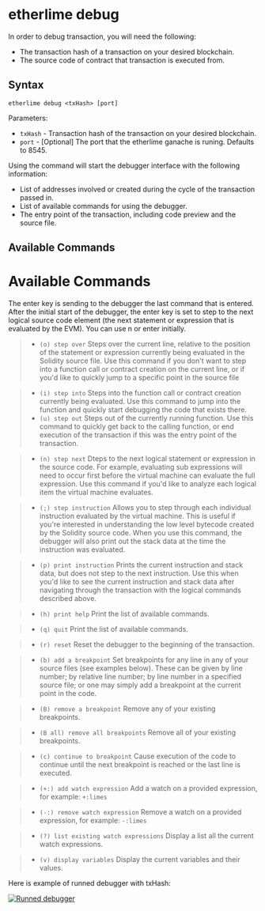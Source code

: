 # etherlime debug

In order to debug transaction, you will need the following:

  - The transaction hash of a transaction on your desired blockchain.
  - The source code of contract that transaction is executed from.

## Syntax

    etherlime debug <txHash> [port]

Parameters:

  - `txHash` - Transaction hash of the transaction on your desired
    blockchain.
  - `port` - \[Optional\] The port that the etherlime ganache is runing.
    Defaults to 8545.

Using the command will start the debugger interface with the following
information:

  - List of addresses involved or created during the cycle of the
    transaction passed in.
  - List of available commands for using the debugger.
  - The entry point of the transaction, including code preview and the
    source file.

## Available Commands

# Available Commands

The enter key is sending to the debugger the last command that is
entered. After the initial start of the debugger, the enter key is set
to step to the next logical source code element (the next statement or
expression that is evaluated by the EVM). You can use n or enter
initially.

>   - `(o) step over` Steps over the current line, relative to the
>     position of the statement or expression currently being evaluated
>     in the Solidity source file. Use this command if you don't want to
>     step into a function call or contract creation on the current
>     line, or if you'd like to quickly jump to a specific point in the
>     source file

>   - `(i) step into` Steps into the function call or contract creation
>     currently being evaluated. Use this command to jump into the
>     function and quickly start debugging the code that exists there.
>   - `(u) step out` Steps out of the currently running function. Use
>     this command to quickly get back to the calling function, or end
>     execution of the transaction if this was the entry point of the
>     transaction.

>   - `(n) step next` Dteps to the next logical statement or expression
>     in the source code. For example, evaluating sub expressions will
>     need to occur first before the virtual machine can evaluate the
>     full expression. Use this command if you'd like to analyze each
>     logical item the virtual machine evaluates.

>   - `(;) step instruction` Allows you to step through each individual
>     instruction evaluated by the virtual machine. This is useful if
>     you're interested in understanding the low level bytecode created
>     by the Solidity source code. When you use this command, the
>     debugger will also print out the stack data at the time the
>     instruction was evaluated.

>   - `(p) print instruction` Prints the current instruction and stack
>     data, but does not step to the next instruction. Use this when
>     you'd like to see the current instruction and stack data after
>     navigating through the transaction with the logical commands
>     described above.

>   - `(h) print help` Print the list of available commands.

>   - `(q) quit` Print the list of available commands.

>   - `(r) reset` Reset the debugger to the beginning of the
>     transaction.

>   - `(b) add a breakpoint` Set breakpoints for any line in any of your
>     source files (see examples below). These can be given by line
>     number; by relative line number; by line number in a specified
>     source file; or one may simply add a breakpoint at the current
>     point in the code.

>   - `(B) remove a breakpoint` Remove any of your existing breakpoints.

>   - `(B all) remove all breakpoints` Remove all of your existing
>     breakpoints.

>   - `(c) continue to breakpoint` Cause execution of the code to
>     continue until the next breakpoint is reached or the last line is
>     executed.

>   - `(+:) add watch expression` Add a watch on a provided expression,
>     for example: `+:limes`

>   - `(-:) remove watch expression` Remove a watch on a provided
>     expression, for example: `-:limes`

>   - `(?) list existing watch expressions` Display a list all the
        current watch expressions.

>   - `(v) display variables` Display the current variables and
            their values.

Here is example of runned debugger with txHash:

[![Runned
debugger](../_docs_static/Debugger.png)](../_images/Debugger.png)
